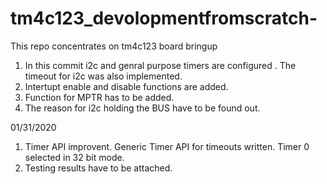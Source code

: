 # tm4c123_devolopmentfromscratch-
This repo concentrates on tm4c123 board bringup 
1. In this commit i2c and genral purpose timers are configured . The timeout for i2c was also implemented. 
2. Intertupt enable and disable functions are added.
3. Function for MPTR has to be added. 
4. The reason for i2c holding the BUS have to be found out.  

01/31/2020 

1. Timer API improvent. Generic Timer API for timeouts written. Timer 0 selected in 32 bit mode. 
2. Testing results have to be attached. 
